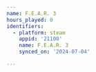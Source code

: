 ```yaml
---
name: F.E.A.R. 3
hours_played: 0
identifiers:
  - platform: steam
    appid: '21100'
    name: F.E.A.R. 3
    synced_on: '2024-07-04'

---
```

